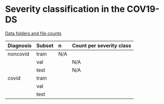 # Severity classification in the COV19-DS

[Data folders and file counts](https://docs.google.com/spreadsheets/d/1SoVfioBKj_ElEETEk7o7KK_vs6VEca8LLIYW0xXpSYY/)

|Diagnosis| Subset| n | Count per severity class |
|:--|:--|:--|:--|
|noncovid| train  | N/A |
| | val | |   N/A |
| | test | | N/A |
|covid| train | | |
| | val | | | 
| | test | | |
